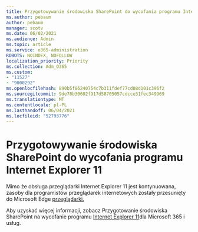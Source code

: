```yaml
---
title: Przygotowywanie środowiska SharePoint do wycofania programu Internet Explorer 11
ms.author: pebaum
author: pebaum
manager: scotv
ms.date: 06/02/2021
ms.audience: Admin
ms.topic: article
ms.service: o365-administration
ROBOTS: NOINDEX, NOFOLLOW
localization_priority: Priority
ms.collection: Adm_O365
ms.custom:
- "11527"
- "9000292"
ms.openlocfilehash: 890b5f86240754c7b311fdef77cd08d101c396f2
ms.sourcegitcommit: 9de78b30602f917d58705057cdcce31fec349969
ms.translationtype: MT
ms.contentlocale: pl-PL
ms.lasthandoff: 06/04/2021
ms.locfileid: "52793776"
---
```

# <a name="prepare-your-sharepoint-environment-for-the-retirement-of-internet-explorer-11"></a>Przygotowywanie środowiska SharePoint do wycofania programu Internet Explorer 11

Mimo że obsługa przeglądarki Internet Explorer 11 jest kontynuowana, zasoby dla programistów przeglądarek internetowych zostały przesunięty do Microsoft Edge [przeglądarki.](https://www.microsoft.com/edge/business) 

Aby uzyskać więcej informacji, zobacz Przygotowanie środowiska SharePoint na wycofanie programu [Internet Explorer 11](/sharepoint/prepare-ie11)dla Microsoft 365 i usług.

